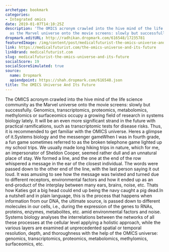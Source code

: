 ```yaml
---
archetype: bookmark
categories:
- Integrated omics
date: 2019-01-07T14:10:25Z
description: 'The OMICS acronym crawled into the hive mind of the life science community
  as the Marvel universe onto the movie screens: slowly but successfully.'
dropmark.editURL: http://radhikan.dropmark.com/616548/17235781
featuredImage: /img/content/post/medicalfuturist-the-omics-universe-and-its-future.JPG
link: https://medicalfuturist.com/the-omics-universe-and-its-future
linkBrand: medicalfuturist.com
slug: medicalfuturist-the-omics-universe-and-its-future
socialScore: 19
socialScoreSimulated: true
source:
  name: Dropmark
  apiendpoint: https://shah.dropmark.com/616548.json
title: The OMICS Universe And Its Future
---
```

The OMICS acronym crawled into the hive mind of the life science community as the Marvel universe onto the movie screens: slowly but successfully. Genomics, transcriptomics, proteomics, metabolomics, methylomics or surfaceomics occupy a growing field of research in systems biology lately. It will be an even more significant strand in the future with practical ramifications, such as transcriptomic tests for disease risks. Thus, it is recommended to get familiar with the OMICS universe. Heres a glimpse of it.Systems biology and the messenger gameWhen I was in fourth grade, a fun game sometimes referred to as the broken telephone game lighted up my school trips. We usually made long hiking trips in nature, which for me, an impersonator of Sheldon Cooper, seemed rather dull and an unnatural place of stay. We formed a line, and the one at the end of the row whispered a message in the ear of the closest individual. The words were passed down to the other end of the line, with the last person saying it out loud. It was amusing to see how the message was twisted and turned due to different receptors, environmental factors and how it ended up as an end-product of the interplay between many ears, brains, noise, etc. Thats how Katies got a big head could end up being the navy caught a pig dead.In a nutshell and in plain language, this is the process that happens when information from our DNA, the ultimate source, is passed down to different molecules in our cells, i.e., during the expression of the genes to RNAs, proteins, enzymes, metabolites, etc. amid environmental factors and noise. Systems biology analyses the interrelations between the networks of all these processes at the cellular level applying a holistic approach, while the various layers are examined at unprecedented spatial or temporal resolution, depth, and thoroughness with the help of the OMICS universe: genomics, transcriptomics, proteomics, metabolomics, methylomics, surfaceomics, etc.